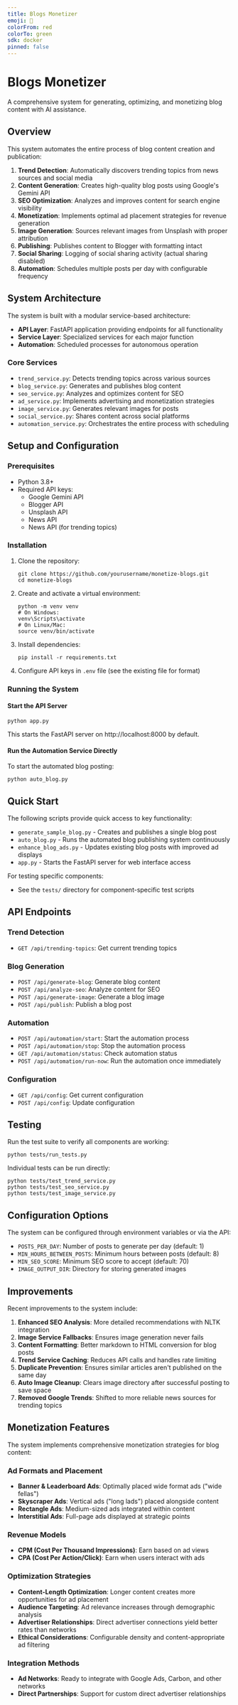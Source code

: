 ```yaml
---
title: Blogs Monetizer
emoji: 🐢
colorFrom: red
colorTo: green
sdk: docker
pinned: false
---
```


# Blogs Monetizer

A comprehensive system for generating, optimizing, and monetizing blog content with AI assistance.

## Overview

This system automates the entire process of blog content creation and publication:

1. **Trend Detection**: Automatically discovers trending topics from news sources and social media
2. **Content Generation**: Creates high-quality blog posts using Google's Gemini API
3. **SEO Optimization**: Analyzes and improves content for search engine visibility
4. **Monetization**: Implements optimal ad placement strategies for revenue generation
5. **Image Generation**: Sources relevant images from Unsplash with proper attribution
6. **Publishing**: Publishes content to Blogger with formatting intact
7. **Social Sharing**: Logging of social sharing activity (actual sharing disabled)
8. **Automation**: Schedules multiple posts per day with configurable frequency

## System Architecture

The system is built with a modular service-based architecture:

- **API Layer**: FastAPI application providing endpoints for all functionality
- **Service Layer**: Specialized services for each major function
- **Automation**: Scheduled processes for autonomous operation

### Core Services

- `trend_service.py`: Detects trending topics across various sources
- `blog_service.py`: Generates and publishes blog content
- `seo_service.py`: Analyzes and optimizes content for SEO
- `ad_service.py`: Implements advertising and monetization strategies
- `image_service.py`: Generates relevant images for posts
- `social_service.py`: Shares content across social platforms
- `automation_service.py`: Orchestrates the entire process with scheduling

## Setup and Configuration

### Prerequisites

- Python 3.8+
- Required API keys:
  - Google Gemini API
  - Blogger API
  - Unsplash API
  - News API
  - News API (for trending topics)

### Installation

1. Clone the repository:

   ```
   git clone https://github.com/yourusername/monetize-blogs.git
   cd monetize-blogs
   ```

2. Create and activate a virtual environment:

   ```
   python -m venv venv
   # On Windows:
   venv\Scripts\activate
   # On Linux/Mac:
   source venv/bin/activate
   ```

3. Install dependencies:

   ```
   pip install -r requirements.txt
   ```

4. Configure API keys in `.env` file (see the existing file for format)

### Running the System

#### Start the API Server

```
python app.py
```

This starts the FastAPI server on http://localhost:8000 by default.

#### Run the Automation Service Directly

To start the automated blog posting:

```
python auto_blog.py
```

## Quick Start

The following scripts provide quick access to key functionality:

- `generate_sample_blog.py` - Creates and publishes a single blog post
- `auto_blog.py` - Runs the automated blog publishing system continuously
- `enhance_blog_ads.py` - Updates existing blog posts with improved ad displays
- `app.py` - Starts the FastAPI server for web interface access

For testing specific components:

- See the `tests/` directory for component-specific test scripts

## API Endpoints

### Trend Detection

- `GET /api/trending-topics`: Get current trending topics

### Blog Generation

- `POST /api/generate-blog`: Generate blog content
- `POST /api/analyze-seo`: Analyze content for SEO
- `POST /api/generate-image`: Generate a blog image
- `POST /api/publish`: Publish a blog post

### Automation

- `POST /api/automation/start`: Start the automation process
- `POST /api/automation/stop`: Stop the automation process
- `GET /api/automation/status`: Check automation status
- `POST /api/automation/run-now`: Run the automation once immediately

### Configuration

- `GET /api/config`: Get current configuration
- `POST /api/config`: Update configuration

## Testing

Run the test suite to verify all components are working:

```
python tests/run_tests.py
```

Individual tests can be run directly:

```
python tests/test_trend_service.py
python tests/test_seo_service.py
python tests/test_image_service.py
```

## Configuration Options

The system can be configured through environment variables or via the API:

- `POSTS_PER_DAY`: Number of posts to generate per day (default: 1)
- `MIN_HOURS_BETWEEN_POSTS`: Minimum hours between posts (default: 8)
- `MIN_SEO_SCORE`: Minimum SEO score to accept (default: 70)
- `IMAGE_OUTPUT_DIR`: Directory for storing generated images

## Improvements

Recent improvements to the system include:

1. **Enhanced SEO Analysis**: More detailed recommendations with NLTK integration
2. **Image Service Fallbacks**: Ensures image generation never fails
3. **Content Formatting**: Better markdown to HTML conversion for blog posts
4. **Trend Service Caching**: Reduces API calls and handles rate limiting
5. **Duplicate Prevention**: Ensures similar articles aren't published on the same day
6. **Auto Image Cleanup**: Clears image directory after successful posting to save space
7. **Removed Google Trends**: Shifted to more reliable news sources for trending topics

## Monetization Features

The system implements comprehensive monetization strategies for blog content:

### Ad Formats and Placement

- **Banner & Leaderboard Ads**: Optimally placed wide format ads ("wide fellas")
- **Skyscraper Ads**: Vertical ads ("long lads") placed alongside content
- **Rectangle Ads**: Medium-sized ads integrated within content
- **Interstitial Ads**: Full-page ads displayed at strategic points

### Revenue Models

- **CPM (Cost Per Thousand Impressions)**: Earn based on ad views
- **CPA (Cost Per Action/Click)**: Earn when users interact with ads

### Optimization Strategies

- **Content-Length Optimization**: Longer content creates more opportunities for ad placement
- **Audience Targeting**: Ad relevance increases through demographic analysis
- **Advertiser Relationships**: Direct advertiser connections yield better rates than networks
- **Ethical Considerations**: Configurable density and content-appropriate ad filtering

### Integration Methods

- **Ad Networks**: Ready to integrate with Google Ads, Carbon, and other networks
- **Direct Partnerships**: Support for custom direct advertiser relationships
